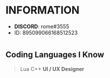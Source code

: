 #            **INFORMATION**

- **DISCORD**: rome#3555
- ID: 895099066168512523
#
## Coding Languages I Know

> Lua C++
**UI / UX Designer**
